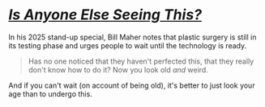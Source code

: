 # *[Is Anyone Else Seeing This?](https://s3.amazonaws.com/writecomments.com/transcripts/1bdf5c54a16b75074f0f77ede00c1f74.csv)*

In his 2025 stand-up special, Bill Maher notes that plastic surgery is still in its testing phase and urges people to wait until the technology is ready.

> Has no one noticed that they haven't perfected this, that they really don't know how to do it? Now you look old *and* weird.

And if you can't wait (on account of being old), it's better to just look your age than to undergo this.
